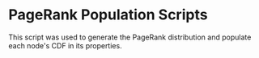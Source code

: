# PageRank Population Scripts

This script was used to generate the PageRank distribution and populate each
node's CDF in its properties.
